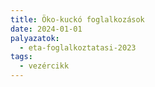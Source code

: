 ```yaml
---
title: Öko-kuckó foglalkozások
date: 2024-01-01
palyazatok:
  - eta-foglalkoztatasi-2023
tags:
  - vezércikk
---
```

